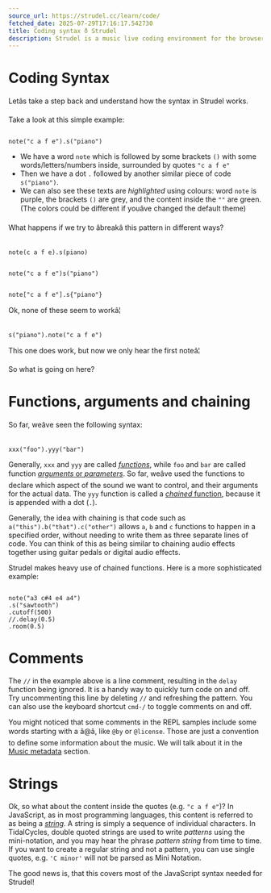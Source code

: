 ```yaml
---
source_url: https://strudel.cc/learn/code/
fetched_date: 2025-07-29T17:16:17.542730
title: Coding syntax ð Strudel
description: Strudel is a music live coding environment for the browser, porting the TidalCycles pattern language to JavaScript.
---
```

 # Coding Syntax

Letâs take a step back and understand how the syntax in Strudel works.

Take a look at this simple example:


```

note("c a f e").s("piano")

```


- We have a word `note` which is followed by some brackets `()` with some words/letters/numbers inside, surrounded by quotes `"c a f e"`
- Then we have a dot `.` followed by another similar piece of code `s("piano")`.
- We can also see these texts are *highlighted* using colours: word `note` is purple, the brackets `()` are grey, and the content inside the `""` are green. (The colors could be different if youâve changed the default theme)

What happens if we try to âbreakâ this pattern in different ways?


```

note(c a f e).s(piano)

```



```

note("c a f e")s("piano")

```



```

note["c a f e"].s{"piano"}

```


Ok, none of these seem to workâ¦


```

s("piano").note("c a f e")

```


This one does work, but now we only hear the first noteâ¦

So what is going on here?

# Functions, arguments and chaining

So far, weâve seen the following syntax:


```

xxx("foo").yyy("bar")

```


Generally, `xxx` and `yyy` are called [*functions*](https://en.wikipedia.org/wiki/Function_(computer_programming)), while `foo` and `bar` are called function [*arguments* or *parameters*](https://en.wikipedia.org/wiki/Parameter_(computer_programming)).
So far, weâve used the functions to declare which aspect of the sound we want to control, and their arguments for the actual data.
The `yyy` function is called a [*chained* function](https://en.wikipedia.org/wiki/Method_chaining), because it is appended with a dot (`.`).

Generally, the idea with chaining is that code such as `a("this").b("that").c("other")` allows `a`, `b` and `c` functions to happen in a specified order, without needing to write them as three separate lines of code.
You can think of this as being similar to chaining audio effects together using guitar pedals or digital audio effects.

Strudel makes heavy use of chained functions. Here is a more sophisticated example:


```

note("a3 c#4 e4 a4")
.s("sawtooth")
.cutoff(500)
//.delay(0.5)
.room(0.5)

```


# Comments

The `//` in the example above is a line comment, resulting in the `delay` function being ignored.
It is a handy way to quickly turn code on and off.
Try uncommenting this line by deleting `//` and refreshing the pattern.
You can also use the keyboard shortcut `cmd-/` to toggle comments on and off.

You might noticed that some comments in the REPL samples include some words starting with a â@â, like `@by` or `@license`.
Those are just a convention to define some information about the music. We will talk about it in the [Music metadata](learn_metadata.md) section.

# Strings

Ok, so what about the content inside the quotes (e.g. `"c a f e"`)?
In JavaScript, as in most programming languages, this content is referred to as being a [*string*](https://en.wikipedia.org/wiki/String_(computer_science)).
A string is simply a sequence of individual characters.
In TidalCycles, double quoted strings are used to write *patterns* using the mini-notation, and you may hear the phrase *pattern string* from time to time.
If you want to create a regular string and not a pattern, you can use single quotes, e.g. `'C minor'` will not be parsed as Mini Notation.

The good news is, that this covers most of the JavaScript syntax needed for Strudel!

